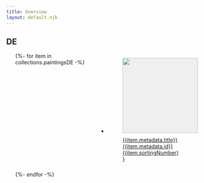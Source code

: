 ```yaml
---
title: Overview
layout: default.njk
---
```


<style>

.overview{
  display: grid;
  grid-template-columns: repeat( auto-fit, minmax(200px, 1fr) );
  gap: 10px;
}

.img-wrap{
  width: 200px;
  height: 200px;
  background-color: #efefef;
}

img{
  width: 100%;
  height: 100%;
  object-fit: contain;
  object-position: center center;
}

figcaption{
  padding-top: 10px;
}

</style>
## DE

<ul class="overview">
{%- for item in collections.paintingsDE -%}
  <li class="overview-item">
  <a href="../../de/paintings/{{item.metadata.id}}">
    <figure>
      <div class="img-wrap">
        <img src="{{item.metadata.imgSrc}}">
      </div>
      <figcaption>{{item.metadata.title}}<br>{{item.metadata.id}}<br>{{item.sortingNumber}}</figcaption>
    </figure>
  </a>
  </li>
{%- endfor -%}
</ul>

